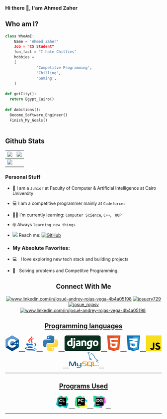 ### Hi there 👋, I'am Ahmed Zaher

## Who am I?

```python
class WhoAmI:
    Name = 'Ahmed Zaher"
    Job = "CS Student"
    fun_fact = "I hate Chillies"
    hobbies = 
    [
              'Competitve Programming',
              'Chilling',
              'Gaming',
    ]
	
def getCity():
  return Egypt_Cairo()
	
def Ambitions():
  Become_Software_Engineer()
  Finish_My_Goals()
	
 ```
 
 ## Github Stats

<img src="https://github-readme-stats.vercel.app/api?username=AhmedZaher5788&&show_icons=true&count_private=true&theme=github_dark">|<img src="https://github-readme-streak-stats.herokuapp.com/?user=jaydeep-yadav&theme=blueberry_duo"/>
|---|---|
<img src="https://github-readme-stats.vercel.app/api/top-langs/?username=AhmedZaher5788&layout=compact&theme=github_dark"/>|
 
 

  ### Personal Stuff
- :school: I am a `Junior` at Faculty of Computer & Artificial Intelligence at Cairo University
- :computer: I am a competitive programmer mainly at `Codeforces`
- :student: I’m currently learning: `Computer Science`, ` C++ `, ` OOP`
- :nerd_face: Always `learning new things`
- <img src="https://github.com/SP-XD/SP-XD/blob/main/images/letterbox.gif?raw=true" width="25"/> Reach me: <a href="mailto:ahmedzaher5788@gmail.com" target="_blank"><img alt="GitHub" src="https://img.shields.io/badge/-ahmedzaher5788@gmail.com-c14438?style=flat-square&logo=Gmail&logoColor=white"></a>


- ### My Absolute Favorites:

- 💻 &nbsp; I love exploring new tech stack and building projects
-  🧠 &nbsp; Solving problems and Competitve Programming.

 <!-- CONNECTION -->

<div align="center">

## Connect With Me
<p align="center">
  <a href="https://www.linkedin.com/in/ahmed-zaher-338681223/" target="blank"><img align="center" src="https://github.com/AhmedZaher5788/AhmedZaher5788/blob/main/linkedin.svg" alt="www.linkedin.com/in/josué-andrey-rojas-vega-4b4a05198" height="30" width="40" /></a>
  <a href="https://www.facebook.com/profile.php?id=100004697581988" target="blank"><img align="center" src="https://github.com/AhmedZaher5788/AhmedZaher5788/blob/main/fb.svg" alt="josuerv729" height="30" width="40" /></a>
  <a href="https://twitter.com/ahmedzaher60" target="blank"><img align="center" src="https://github.com/AhmedZaher5788/AhmedZaher5788/blob/main/twitter.svg" alt="josue_rojasv" height="30" width="40" /></a>
	<a href="https://codeforces.com/profile/Sparnke" target="blank"><img align="center" src="https://cdn.iconscout.com/icon/free/png-256/code-forces-3628695-3029920.png" alt="www.linkedin.com/in/josué-andrey-rojas-vega-4b4a05198" height="30" width="40" /></a>
  <a href="https://www.facebook.com/profile.php?id=100004697581988" target="blank"><img align="center"
</p>
</div>


<!-- LANGUAGES AND TOOLS -->
<div align="center">

<div align="center">
	
## Programming languages

<p>
	<img height="50" src="./Icons/cpp.svg">&nbsp;&nbsp;&nbsp;&nbsp;
	<img height="50" src="./Icons/java.svg">&nbsp;&nbsp;&nbsp;&nbsp;
	<img height="50" src="./Icons/python.svg">&nbsp;&nbsp;&nbsp;&nbsp;
	<img height="50" src="./Icons/django.svg">&nbsp;&nbsp;&nbsp;&nbsp;
	<img height="50" src="./Icons/html5.svg">&nbsp;&nbsp;&nbsp;&nbsp;
	<img height="50" src="./Icons/css3.svg">&nbsp;&nbsp;&nbsp;&nbsp;
	<img height="50" src="./Icons/javascript.svg">&nbsp;&nbsp;&nbsp;&nbsp;
	<img height="50" src="./Icons/mysql.svg">&nbsp;&nbsp;&nbsp;&nbsp;
</p>

</div>

---

<div align="center">

## Programs Used

<p>
  <img height="40" src="./Icons/clion.svg">&nbsp;&nbsp;&nbsp;&nbsp;
  <img height="40" src="./Icons/pycharm.svg">&nbsp;&nbsp;&nbsp;&nbsp;
  <img height="40" src="./Icons/datagrip.svg">&nbsp;&nbsp;&nbsp;&nbsp;
</p>

</div>

---

<div align="center">

